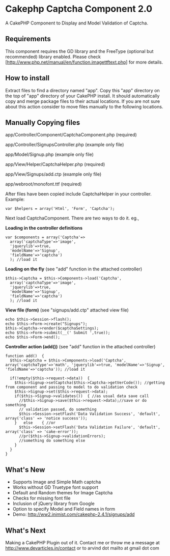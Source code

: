 Cakephp Captcha Component 2.0
=============================

A CakePHP Component to Display and Model Validation of Captcha.

Requirements
--------------------
This component requires the GD library and the FreeType (optional but recommended) library enabled. Please check [http://www.php.net/manual/en/function.imagettftext.php] for more details.


How to install
--------------------

Extract files to find a directory named "app". Copy this "app" directory on the top of "app" directory of your CakePHP install. It should automatically copy and merge package files to their actual locations. If you are not sure about this action consider to move files manually to the following locations.

Manually Copying files
--------------------
app/Controller/Component/CaptchaComponent.php (required)

app/Controller/SignupsController.php (example only file)

app/Model/Signup.php (example only file)

app/View/Helper/CaptchaHelper.php (required)

app/View/Signups/add.ctp (example only file)

app/webroot/monofont.ttf (required)

After files have been copied include CaptchaHelper in your controller. Example:

    var $helpers = array('Html', 'Form', 'Captcha');

Next load CaptchaComponent. There are two ways to do it. eg.,

**Loading in the controller definitions**

    var $components = array('Captcha'=> 
      array('captchaType'=>'image', 
      'jquerylib'=>true, 
      'modelName'=>'Signup', 
      'fieldName'=>'captcha')
      ); //load it

**Loading on the fly** (see "add" function in the attached controller)

    $this->Captcha = $this->Components->load('Captcha', 
      array('captchaType'=>'image', 
      'jquerylib'=>true, 
      'modelName'=>'Signup', 
      'fieldName'=>'captcha')
      ); //load it

**View file (form)** (see "signups/add.ctp" attached view file)

    echo $this->Session->flash();
    echo $this->Form->create("Signups"); 
    $this->Captcha->render($captchaSettings);
    echo $this->Form->submit(__(' Submit ',true));
    echo $this->Form->end();

**Controller action (add())** (see "add" function in the attached controller)

    function add()	{
      $this->Captcha = $this->Components->load('Captcha', array('captchaType'=>'math', 'jquerylib'=>true, 'modelName'=>'Signup', 'fieldName'=>'captcha')); //load it

      if(!empty($this->request->data))	{
        $this->Signup->setCaptcha($this->Captcha->getVerCode()); //getting from component and passing to model to do validation check
        $this->Signup->set($this->request->data);
        if($this->Signup->validates())	{ //as usual data save call
          //$this->Signup->save($this->request->data);//save or do something
          // validation passed, do something
          $this->Session->setFlash('Data Validation Success', 'default', array('class' => 'notice success'));
        }	else	{ //or
          $this->Session->setFlash('Data Validation Failure', 'default', array('class' => 'cake-error'));
          //pr($this->Signup->validationErrors);
          //something do something else
        }
      }
    }

What's New
--------------------

* Supports Image and Simple Math captcha
* Works without GD Truetype font support
* Default and Random themes for Image Captcha
* Checks for missing font file
* Inclusion of jQuery library from Google
* Option to specify Model and Field names in form
* Demo: http://ww2.inimist.com/cakephp-2.4.1/signups/add

What's Next
--------------------

Making a CakePHP Plugin out of it. Contact me or throw me a message at http://www.devarticles.in/contact or to arvind dot mailto at gmail dot com
